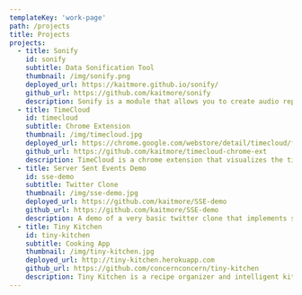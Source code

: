 ```yaml
---
templateKey: 'work-page'
path: /projects
title: Projects
projects:
  - title: Sonify
    id: sonify
    subtitle: Data Sonification Tool
    thumbnail: /img/sonify.png
    deployed_url: https://kaitmore.github.io/sonify/
    github_url: https://github.com/kaitmore/sonify
    description: Sonify is a module that allows you to create audio representations of data in the browser. The library will scale your data to a given pitch range and song length and then allow you play it in the browser using the Web Audio API. 
  - title: TimeCloud
    id: timecloud
    subtitle: Chrome Extension
    thumbnail: /img/timecloud.jpg
    deployed_url: https://chrome.google.com/webstore/detail/timecloud/fdkedeclmfpbpdhoggmalbmnmjpfcoea
    github_url: https://github.com/kaitmore/timecloud-chrome-ext
    description: TimeCloud is a chrome extension that visualizes the time you spend on the web. Each circle in the cloud represents the time spent on a particular website. You have the ability to filter these items and view the result in both graph and list view. Created with JS and D3.
  - title: Server Sent Events Demo
    id: sse-demo
    subtitle: Twitter Clone
    thumbnail: /img/sse-demo.jpg
    deployed_url: https://github.com/kaitmore/SSE-demo
    github_url: https://github.com/kaitmore/SSE-demo
    description: A demo of a very basic twitter clone that implements server sent events. This was my first exploration of the SSE standard, which allows the browser to register with a server and recieve updates over a single HTTP connection. SSE negates the need for polling and is a great light-weight alternative to WebSockets for scenarios that only require server -> client communication.
  - title: Tiny Kitchen
    id: tiny-kitchen
    subtitle: Cooking App
    thumbnail: /img/tiny-kitchen.jpg
    deployed_url: http://tiny-kitchen.herokuapp.com
    github_url: https://github.com/concernconcern/tiny-kitchen
    description: Tiny Kitchen is a recipe organizer and intelligent kitchen assistant created by my team at Grace Hopper Academy. Our app guides the user through the cooking process by providing an AI cooking assistant named Mochi. Mochi can read recipe steps, sets timers, and performs unit conversions based on voice commands. Users can add recipes to their own personal recipe boxes, add notes to recipes, and manage a grocery list. With our Chrome extension users can add recipes from their favorite cooking sites.
---
```

